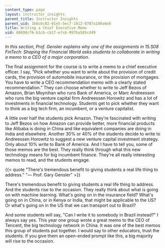 ```yaml
---
content_type: page
layout: instructor_insights
parent_title: Instructor Insights
parent_uid: 1b6cbc82-01e5-5ec7-1012-0787a100a6e8
title: Writing a Chief Executive Memo
uid: 60698cf6-b1cb-cb1f-e7c6-997ba589cd49
---
```


_In this section, Prof. Gensler explains why one of the assignments in 15.S08 FinTech: Shaping the Financial World asks students to collaborate in writing a memo to a CEO of a major corporation_.

The final assignment for the course is to write a memo to a chief executive officer. I say, "Pick whether you want to write about the provision of credit cards, the provision of automobile insurance, or the provision of mortgages. You have to write a CEO recommendation memo with a clearly stated recommendation.” They can choose whether to write to Jeff Bezos of Amazon, Brian Moynihan who runs Bank of America, or Marc Andreessen who runs the big venture capital firm Andreessen Horowitz and has a lot of investments in financial technology. Students get to pick whether they want to think as a big tech firm, an incumbent, or a venture capitalist.

A little over half the students pick Amazon. They’re fascinated with writing to Jeff Bezos on how Amazon can provide better, more financial products like Alibaba is doing in China and like equivalent companies are doing in India and elsewhere. Another 30% or 40% of the students decide to write to Andreessen Horowitz to suggest a new venture capital investment strategy. Only about 10% write to Bank of America. And I have to tell you, some of those memos are the best. They really think through what this new technology means for big incumbent finance. They're all really interesting memos to read, and the students engage.

{{< quote "There's tremendous benefit to giving students a real life thing to address." "— Prof. Gary Gensler" >}}

There's tremendous benefit to giving students a real life thing to address. And the students rise to the occasion. They really think about what is going on with machine learning. What's going on in the insurance field? What's going on in China, or in Kenya or India, that might be applicable to the US? Or what's going on in the US that we can transport out to Brazil?

And some students will say, "Can I write it to somebody in Brazil instead?" I always say yes. This year one group wrote a great memo to the CEO of Tencent, the big technology network in China. It was one of the best memos this group of students put together. I would say to other educators, trust the students. If you give them an open-ended prompt like this, a big majority will rise to the occasion.